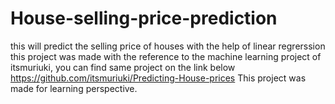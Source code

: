 # House-selling-price-prediction
this will predict the selling price of houses with the help of linear regrerssion
this project was made with the reference to the machine learning project of itsmuriuki, you can find same project on the link below
https://github.com/itsmuriuki/Predicting-House-prices
This project was made for learning perspective.
